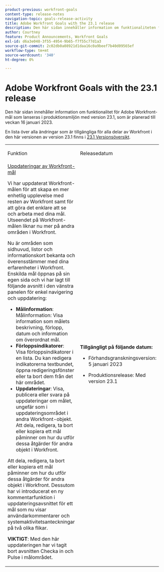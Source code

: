 ```yaml
---
product-previous: workfront-goals
content-type: release-notes
navigation-topic: goals-release-activity
title: Adobe Workfront Goals with the 23.1 release
description: Den här sidan innehåller information om funktionaliteten för Adobe Workfront Goals i den nya Adobe Workfront-upplevelsen som släpps till produktionsmiljön i version 23.1.
author: Courtney
feature: Product Announcements, Workfront Goals
exl-id: d6a3e048-3f55-4954-9b65-f7f55c77d1a3
source-git-commit: 2c02db0a08921d1daa16c0a9beef7b40d09565ef
workflow-type: tm+mt
source-wordcount: '340'
ht-degree: 0%

---
```


# Adobe Workfront Goals with the 23.1 release

Den här sidan innehåller information om funktionalitet för Adobe Workfront-mål som lanseras i produktionsmiljön med version 23.1, som är planerad till veckan 16 januari 2023.

En lista över alla ändringar som är tillgängliga för alla delar av Workfront i den här versionen av version 23.1 finns i [23.1 Versionsöversikt](/help/quicksilver/product-announcements/product-releases/23.1-release-activity/23-1-release-overview.md).

<table>
            <col style="width: 50%;" />
            <col style="width: 50%;" />
            <tbody>
                <tr>
                    <td>
                        <p><span class="bold">Funktion</span>
                        </p>
                    </td>
                    <td>
                        <p><span class="bold">Releasedatum</span>
                        </p>
                    </td>
                </tr>
                <tr>
                    <td>
                        <a href="/help/quicksilver/product-announcements/product-releases/goals-release-activity/goals-23-1-release/goals-jan.md">Uppdateringar av Workfront-mål</a></p>
                        <p>Vi har uppdaterat Workfront-målen för att skapa en mer enhetlig upplevelse med resten av Workfront samt för att göra det enklare att se och arbeta med dina mål. Utseendet på Workfront-målen liknar nu mer på andra områden i Workfront. </p>
                        <p>Nu är områden som sidhuvud, listor och informationskort bekanta och överensstämmer med dina erfarenheter i Workfront.
Enskilda mål öppnas på sin egen sida och vi har lagt till följande avsnitt i den vänstra panelen för enkel navigering och uppdatering:</p>
                        <ul>
                        <li><b>Målinformation</b>: Målinformation: Visa information som målets beskrivning, förlopp, datum och information om överordnat mål.</li>
                        <li><b>Förloppsindikatorer</b>: Visa förloppsindikatorer i en lista. Du kan redigera indikatorerna textbundet, öppna redigeringsfönster eller ta bort dem från det här området.</li>
                        <li><b>Uppdateringar</b>: Visa, publicera eller svara på uppdateringar om målet, ungefär som i uppdateringsområdet i andra Workfront-objekt. 
Att dela, redigera, ta bort eller kopiera ett mål påminner om hur du utför dessa åtgärder för andra objekt i Workfront.</li>    
                        </ul>
                        </p>
                        <p>Att dela, redigera, ta bort eller kopiera ett mål påminner om hur du utför dessa åtgärder för andra objekt i Workfront.
Dessutom har vi introducerat en ny kommentarfunktion i uppdateringsavsnittet för ett mål som nu visar användarkommentarer och systemaktivitetsanteckningar på två olika flikar.</p>
                        <p><b>VIKTIGT</b>: Med den här uppdateringen har vi tagit bort avsnitten Checka in och Pulse i målområdet. </p>
                    </td>
                    <td><p><b>Tillgängligt på följande datum:</b></p>
                     <p>
                        </p>
                        <ul>
                            <li>
                                <p>Förhandsgranskningsversion: 5 januari 2023<br /></p>
                            </li>
                            <li>
                                <p>Produktionsrelease: Med version 23.1</p>
                            </li>
                        </ul>
                    </td>
                </tr>
            </tbody>
        </table>
